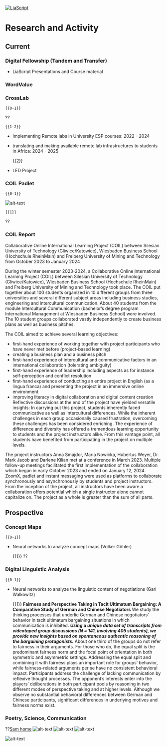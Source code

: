 <!--
author:   Mark Jacob
email:    markjjacob@hotmail.com
version:  0.1.0
language: en
narrator: US English Female

comment:  This simple description of your course.
          Multiline is also okay.

icon: https://www.tu-chemnitz.de/phil/english/iaa/priaa/priaaimages/Flyer%20TU%20Chemnitz_2.jpg

import: https://raw.githubusercontent.com/liaScript/mermaid_template/master/README.md

link:     https://cdn.jsdelivr.net/chartist.js/latest/chartist.min.css

script:   https://cdn.jsdelivr.net/chartist.js/latest/chartist.min.js

translation: Français translations/French.md
-->

[![LiaScript](https://raw.githubusercontent.com/LiaScript/LiaScript/master/badges/course.svg)](https://liascript.github.io/course/?https://github.com/chemnitz/blob/main/Research.md)

# Research and Activity

## Current

### Digital Fellowship (Tandem and Transfer)
- LiaScript Presentations and Course material


### WordValue


### CrossLab

    {{0-1}}
??[](https://cross-lab.org/die-digitale-zukunft-des-lernens-und-lehrens-mit-remote-laboren/)

    {{1-2}}
- Implementing Remote labs in University ESP courses: 2022 - 2024
- translating and making available remote lab infrastructures to students in Africa: 2024 - 2025

    {{2}}
- LED Project


### COIL Padlet

    {{0-1}}
![alt-text](/img/COIL_Team.jpg)

    {{1}}
??[](https://padlet.com/hubertusweyer/group-10-online-collaboration-silesian-university-wiesbaden--b9lm3yrfmwbnt8c0)

### COIL Report

Collaborative Online International Learning Project (COIL)
between Silesian University of Technology (Gliwice/Katowice), Wiesbaden Business School (Hochschule RheinMain) and Freiberg University of Mining and Technology from October 2023 to January 2024

During the winter semester 2023-2024, a Collaborative Online International Learning Project (COIL) between Silesian University of Technology (Gliwice/Katowice), Wiesbaden Business School (Hochschule RheinMain) and Freiberg University of Mining and Technology took place. The COIL put together about 100 students organized in 10 different groups from three universities and several different subject areas including business studies, engineering and intercultural communication. About 40 students from the module Intercultural Communication (bachelor’s degree program International Management at Wiesbaden Business School) were involved. The 10 student groups collaborated vastly independently to create business plans as well as business pitches.

The COIL aimed to achieve several learning objectives:

- first-hand experience of working together with project participants who have never met before (project-based learning)
- creating a business plan and a business pitch
- first-hand experience of intercultural and communicative factors in an international collaboration (tolerating ambiguity)
- first-hand experience of leadership including aspects as for instance self-perception and conflict resolution
- first-hand experience of conducting an entire project in English (as a lingua franca) and presenting the project in an immersive online environment
- improving literacy in digital collaboration and digital content creation
Reflective discussions at the end of the project have yielded versatile insights:
In carrying out this project, students inherently faced communicative as well as intercultural differences. While the inherent challenges in each group occasionally caused frustration, overcoming these challenges has been considered enriching. The experience of difference and diversity has offered a tremendous learning opportunity to students and the project instructors alike. From this vantage point, all students have benefited from participating in the project on multiple levels.

The project instructors Anna Smajdor, Maria Nowicka, Hubertus Weyer, Dr. Mark Jacob and Darlene Kilian met at a conference in March 2023. Multiple follow-up meetings facilitated the first implementation of the collaboration which began in early October 2023 and ended on January 12, 2024. ZoomX, padlet and instant messaging were used as platforms to collaborate synchronously and asynchronously by students and project instructors. From the inception of the project, all instructors have been aware a collaboration offers potential which a single instructor alone cannot capitalize on. The project as a whole is greater than the sum of all parts.

## Prospective

### Concept Maps

    {{0-1}}
- Neural networks to analyze concept maps (Volker Göhler)

    {{1}}
??[](https://liascript.github.io/course/?https://raw.githubusercontent.com/TUBAF-IUZ-LiaScript/EF_BOB_23/main/BOB_concept_maps.md#1)

### Digital Linguistic Analysis

    {{0-1}}
- Neural networks to analyze the linguistic content of negotiations (Gari Walkowitz)

    {{1}}
**Fairness and Perspective Taking in Tacit Ultimatum Bargaining: A Comparative Study of German and Chinese Negotiators**
We study the thinking processes that underlie German and Chinese negotiators’ behavior in tacit ultimatum bargaining situations in which communication is inhibited. ***Using a unique data set of transcripts from videotaped group discussions (N = 141, involving 405 students), we provide new insights based on spontaneous authentic reasoning of the bargaining protagonists.*** About one third of the groups do not refer to fairness in their arguments. For those who do, the equal split is the predominant fairness norm and the focal point of orientation in both symmetric and asymmetric settings. Addressing the equal split and combining it with fairness plays an important role for groups’ behavior, while  fairness-related arguments per se have no consistent behavioral impact. Participants address the challenge of lacking communication by reflexive thought processes. The opponent’s interests enter into the players’ deliberations in both participant pools by reasoning in two different modes of perspective taking and at higher levels. Although we observe no substantial behavioral differences between German and Chinese participants, significant
differences in underlying motives and fairness norms exist.

### Poetry, Science, Communication

??[Sam home](/img/Sam_5.png "https://www.samillingworth.com/")
![alt-text](/img/Sam_4.png "https://www.bbc.co.uk/programmes/m001fmby")
![alt-text](/img/Sam_1.png "info")
![alt-text](/img/Sam_2.png "info")

![alt-text](/img/Sam_3.png "info")